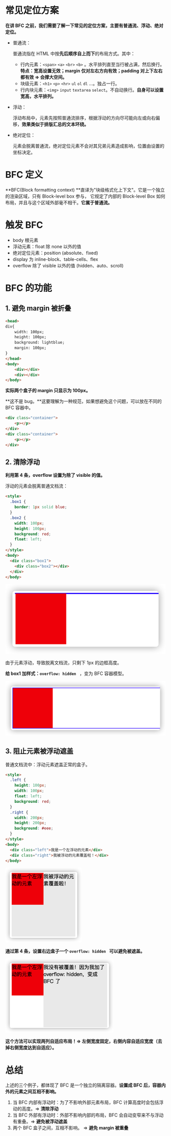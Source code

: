 # 常见定位方案

**在讲 BFC 之前，我们需要了解一下常见的定位方案，主要有普通流、浮动、绝对定位。**

- 普通流：

  普通流指在 HTML 中按**先后顺序自上而下**的布局方式。其中：

  - 行内元素：`<span>` `<a>` `<br>` `<b>` 。水平排列直至当行被占满，然后换行。**特点：宽高设置无效；margin 仅对左右方向有效；padding 对上下左右都有效 => 会撑大空间。**
  - 块级元素：`<h1>` `<p>` `<hr>` `ul` `ol` `dl` ...。独占一行。
  - 行内块元素：`<img>` `input` `textarea` `select`。不自动换行。**自身可以设置宽高，水平排列。**

- 浮动：

  浮动布局中，元素先按照普通流排序，根据浮动的方向尽可能向左或向右偏移，**效果类似于排版汇总的文本环绕。**

- 绝对定位：

  元素会脱离普通流，绝对定位元素不会对其兄弟元素造成影响，位置由设置的坐标决定。

# BFC 定义

**BFC(Block formatting context) **直译为"块级格式化上下文"。它是一个独立的渲染区域，只有 Block-level box 参与， 它规定了内部的 Block-level Box 如何布局，并且与这个区域外部毫不相干。**它属于普通流。**

# 触发 BFC

- body 根元素
- 浮动元素：float 除 none 以外的值
- 绝对定位元素：position (absolute、fixed)
- display 为 inline-block、table-cells、flex
- overflow 除了 visible 以外的值 (hidden、auto、scroll)

# BFC 的功能

## 1. 避免 margin 被折叠

```html
<head>
div{
    width: 100px;
    height: 100px;
    background: lightblue;
    margin: 100px;
}
</head>
<body>
    <div></div>
    <div></div>
</body>
```

**实际两个盒子的 margin 只显示为 100px。**

**这不是 bug。**这要理解为一种规范，如果想避免这个问题，可以放在不同的 BFC 容器中。

```html
<div class="container">
    <p></p>
</div>
<div class="container">
    <p></p>
</div>
```



## 2. 清除浮动

**利用第 4 条，overflow 设置为除了 visible 的值。**

浮动的元素会脱离普通文档流：

```html
<style>
  .box1 {
    border: 1px solid blue;
  }
  .box2 {
    width: 100px;
    height: 100px;
    background: red;
    float: left;
  }
</style>
<body>
  <div class="box1">
    <div class="box2"></div>
  </div>
</body>
```

![image-20210124205612612](images/image-20210124205612612.png)

由于元素浮动，导致脱离文档流，只剩下 1px 的边框高度。

**给 box1 加样式：`overflow: hidden `** ，变为 BFC 容器模型。

<img src="images/image-20210124210343019.png" alt="image-20210124210343019" style="zoom:67%;" />



## 3. 阻止元素被浮动遮盖

普通文档流中：浮动元素遮盖正常的盒子。

```html
<style>
  .left {
    height: 100px;
    width: 100px;
    float: left;
    background: red;
  }
  .right {
    width: 200px;
    height: 200px;
    background: #eee;
  }
</style>
<body>
  <div class="left">我是一个左浮动的元素</div>
  <div class="right">我被浮动的元素覆盖啦！</div>
</body>
```

<img src="images/image-20210124210826463.png" alt="image-20210124210826463" style="zoom:50%;" />

**通过第 4 条，设置右边盒子一个 `overflow: hidden ` 可以避免被遮盖。**

<img src="images/image-20210124211235636.png" alt="image-20210124211235636" style="zoom:50%;" />

**这个方法可以实现两列自适应布局！=> 左侧宽度固定，右侧内容自适应宽度（去掉右侧宽度达到自适应）。**





# 总结

上述的三个例子，都体现了 BFC 是一个独立的隔离容器。**设置成 BFC 后，容器内外的元素之间互相不影响。**

1. 当 BFC 内部有浮动时：为了不影响外部元素布局，BFC 计算高度时会包括浮动的高度。=> **清除浮动**
2. 当 BFC 外部有浮动时：外部不影响内部的布局，BFC 会自动变窄来不与浮动有重叠。=> **避免被浮动遮盖**
3. 两个 BFC 盒子之间，互相不影响。 => **避免 margin 被重叠**







